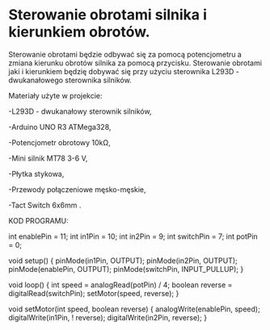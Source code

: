 # Sterowanie obrotami silnika i kierunkiem obrotów.
Sterowanie obrotami będzie odbywać się za pomocą potencjometru a zmiana kierunku obrotów silnika za pomocą przycisku. 
Sterowanie obrotami jaki i kierunkiem będzię dobywać się przy użyciu sterownika L293D - dwukanałowego sterownika silników.

Materiały użyte w projekcie:

-L293D - dwukanałowy sterownik silników,

-Arduino UNO R3 ATMega328,

-Potencjometr obrotowy 10kΩ,

-Mini silnik MT78 3-6 V,

-Płytka stykowa,

-Przewody połączeniowe męsko-męskie,

-Tact Switch 6x6mm .

KOD PROGRAMU:

int enablePin = 11;
int in1Pin = 10;
int in2Pin = 9;
int switchPin = 7;
int potPin = 0;

void setup()
{
  pinMode(in1Pin, OUTPUT);
  pinMode(in2Pin, OUTPUT);
  pinMode(enablePin, OUTPUT);
  pinMode(switchPin, INPUT_PULLUP);
}

void loop()
{
  int speed = analogRead(potPin) / 4;
  boolean reverse = digitalRead(switchPin);
  setMotor(speed, reverse);
}

void setMotor(int speed, boolean reverse)
{
  analogWrite(enablePin, speed);
  digitalWrite(in1Pin, ! reverse);
  digitalWrite(in2Pin, reverse);
}
